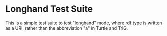 Longhand Test Suite
===================

This is a simple test suite to test "longhand" mode, where rdf:type is written
as a URI, rather than the abbreviation "a" in Turtle and TriG.
